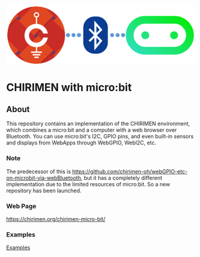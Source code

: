 ![CHIRIMEN with micro:bit](imgs/CHIRIMEN_MICROBIT.png "CHIRIMEN with micro:bit")

# CHIRIMEN with micro:bit

## About
This repository contains an implementation of the CHIRIMEN environment, which combines a micro:bit and a computer with a web browser over Bluetooth. You can use micro:bit's I2C, GPIO pins, and even built-in sensors and displays from WebApps through WebGPIO, WebI2C, etc.

### Note
The predecessor of this is https://github.com/chirimen-oh/webGPIO-etc-on-microbit-via-webBluetooth, but it has a completely different implementation due to the limited resources of micro:bit. So a new repository has been launched.

### Web Page
https://chirimen.org/chirimen-micro-bit/

### Examples
[Examples](examples)
